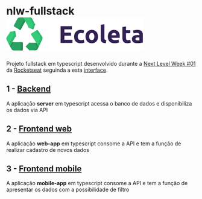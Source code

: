 # nlw-fullstack ![](https://raw.githubusercontent.com/acsantosabino/nlw-fullstack/5dcc57a8f593c1d452344b024a6cac671dbd76a6/web-app/src/assets/logo.svg)

Projeto fullstack em typescript desenvolvido durante a [Next Level Week #01](https://nextlevelweek.com/) da [Rocketseat](https://rocketseat.com.br/) seguinda a esta [interface](https://www.figma.com/file/1SxgOMojOB2zYT0Mdk28lB/?viewer=1&node-id=0:1).

## 1 - [Backend]

A aplicação **server** em typescript acessa o banco de dados e disponibiliza os dados via API

## 2 - [Frontend web]

A aplicação **web-app** em typescript consome a API e tem a função de realizar cadastro de novos dados

## 3 - [Frontend mobile]

A aplicação **mobile-app** em typescript consome a API e tem a função de apresentar os dados com a possibilidade de filtro

<!-- Links -->

[backend]: https://github.com/acsantosabino/nlw-fullstack/tree/master/server
[frontend web]: https://github.com/acsantosabino/nlw-fullstack/tree/master/web-app
[frontend mobile]: https://github.com/acsantosabino/nlw-fullstack/tree/master/mobile-app
